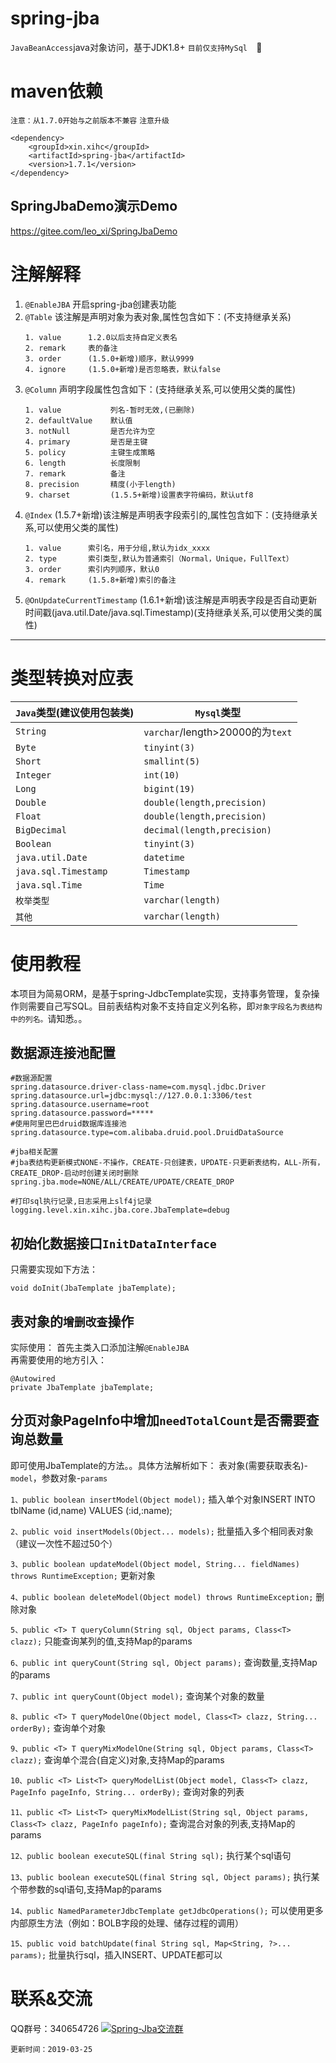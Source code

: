 # spring-jba
`JavaBeanAccess`java对象访问，基于JDK1.8+
```目前仅支持MySql  ```:grimacing:

# maven依赖
`注意：从1.7.0开始与之前版本不兼容` `注意升级`
```
<dependency>
    <groupId>xin.xihc</groupId>
    <artifactId>spring-jba</artifactId>
    <version>1.7.1</version>
</dependency>
```

## SpringJbaDemo演示Demo
https://gitee.com/leo_xi/SpringJbaDemo

# 注解解释 #
1. `@EnableJBA` 开启spring-jba创建表功能
2. `@Table` 该注解是声明对象为表对象,属性包含如下：(不支持继承关系)
    ```
    1. value      1.2.0以后支持自定义表名
    2. remark     表的备注
    3. order      (1.5.0+新增)顺序，默认9999
    4. ignore     (1.5.0+新增)是否忽略表，默认false
    ```
3. `@Column` 声明字段属性包含如下：(支持继承关系,可以使用父类的属性)
    ```
    1. value           列名-暂时无效,(已删除)
    2. defaultValue    默认值
    3. notNull         是否允许为空
    4. primary         是否是主键
    5. policy          主键生成策略
    6. length          长度限制
    7. remark          备注
    8. precision       精度(小于length)
    9. charset         (1.5.5+新增)设置表字符编码，默认utf8
    ```
4. `@Index` (1.5.7+新增)该注解是声明表字段索引的,属性包含如下：(支持继承关系,可以使用父类的属性)
    ```
    1. value      索引名，用于分组,默认为idx_xxxx
    2. type       索引类型,默认为普通索引（Normal，Unique，FullText）
    3. order      索引内列顺序，默认0
    4. remark     (1.5.8+新增)索引的备注
    ```
5. `@OnUpdateCurrentTimestamp` (1.6.1+新增)该注解是声明表字段是否自动更新时间戳(java.util.Date/java.sql.Timestamp)(支持继承关系,可以使用父类的属性)
----------
# 类型转换对应表
| `Java`类型(建议使用包装类) | `Mysql`类型                 | 
|---| --- |
|`String`            | `varchar`/length>20000的为`text`| 
|`Byte`              | `tinyint(3)`                      | 
|`Short`             | `smallint(5)`                     | 
|`Integer`           | `int(10)`                          | 
|`Long`              | `bigint(19)`                       | 
|`Double`            | `double(length,precision)`                       | 
|`Float`             | `double(length,precision)`                       | 
|`BigDecimal`        | `decimal(length,precision)`                      | 
|`Boolean`           | `tinyint(3)`                      |
|`java.util.Date`    | `datetime`                     | 
|`java.sql.Timestamp`| `Timestamp`                    | 
|`java.sql.Time`     | `Time`                         | 
|`枚举类型`            | `varchar(length)`              |
|`其他`               | `varchar(length)`                 |

# 使用教程
本项目为简易ORM，是基于spring-JdbcTemplate实现，支持事务管理，复杂操作则需要自己写SQL。目前表结构对象不支持自定义列名称，即`对象字段名为表结构中的列名。`请知悉。。

## 数据源连接池配置
```
#数据源配置
spring.datasource.driver-class-name=com.mysql.jdbc.Driver
spring.datasource.url=jdbc:mysql://127.0.0.1:3306/test
spring.datasource.username=root
spring.datasource.password=*****
#使用阿里巴巴druid数据库连接池
spring.datasource.type=com.alibaba.druid.pool.DruidDataSource

#jba相关配置
#jba表结构更新模式NONE-不操作，CREATE-只创建表，UPDATE-只更新表结构，ALL-所有，CREATE_DROP-启动时创建关闭时删除
spring.jba.mode=NONE/ALL/CREATE/UPDATE/CREATE_DROP

#打印sql执行记录,日志采用上slf4j记录
logging.level.xin.xihc.jba.core.JbaTemplate=debug
```

## 初始化数据接口`InitDataInterface`
只需要实现如下方法：
```
void doInit(JbaTemplate jbaTemplate);
```

## 表对象的`增删改查`操作
实际使用：
首先主类入口添加注解`@EnableJBA`<br />
再需要使用的地方引入：
```
@Autowired
private JbaTemplate jbaTemplate;
```

## 分页对象PageInfo中增加`needTotalCount`是否需要查询总数量

即可使用JbaTemplate的方法。。具体方法解析如下：
表对象(需要获取表名)-`model`，参数对象-`params`

`1、public boolean insertModel(Object model);` 插入单个对象INSERT INTO tblName (id,name) VALUES (:id,:name);

`2、public void insertModels(Object... models);` 批量插入多个相同表对象（建议一次性不超过50个）
 
`3、public boolean updateModel(Object model, String... fieldNames) throws RuntimeException;`  更新对象

`4、public boolean deleteModel(Object model) throws RuntimeException;` 删除对象

`5、public <T> T queryColumn(String sql, Object params, Class<T> clazz);` 只能查询某列的值,支持Map的params

`6、public int queryCount(String sql, Object params);` 查询数量,支持Map的params

`7、public int queryCount(Object model);` 查询某个对象的数量

`8、public <T> T queryModelOne(Object model, Class<T> clazz, String... orderBy);` 查询单个对象

`9、public <T> T queryMixModelOne(String sql, Object params, Class<T> clazz);` 查询单个混合(自定义)对象,支持Map的params

`10、public <T> List<T> queryModelList(Object model, Class<T> clazz, PageInfo pageInfo, String... orderBy);` 查询对象的列表
 
`11、public <T> List<T> queryMixModelList(String sql, Object params, Class<T> clazz, PageInfo pageInfo);` 查询混合对象的列表,支持Map的params

`12、public boolean executeSQL(final String sql);` 执行某个sql语句

`13、public boolean executeSQL(final String sql, Object params);` 执行某个带参数的sql语句,支持Map的params

`14、public NamedParameterJdbcTemplate getJdbcOperations();` 可以使用更多内部原生方法（例如：BOLB字段的处理、储存过程的调用）

`15、public void batchUpdate(final String sql, Map<String, ?>... params);` 批量执行sql，插入INSERT、UPDATE都可以

# 联系&交流
QQ群号：340654726
<a target="_blank" href="//shang.qq.com/wpa/qunwpa?idkey=161c33ee05b20185424556f09f488ddefb55ef0599c3695c3d59d64f876d4ccd"><img border="0" src="//pub.idqqimg.com/wpa/images/group.png" alt="Spring-Jba交流群" title="Spring-Jba交流群"></a>

`更新时间：2019-03-25`

